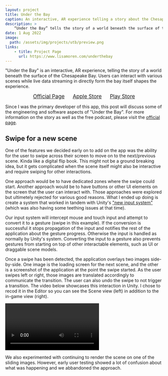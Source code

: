 ```yaml
---
layout: project
title: Under the Bay
caption: An interactive, AR experience telling a story about the Chesapeake Bay.
description: >
    “Under the Bay” tells the story of a world beneath the surface of the Chesapeake Bay
date: 1 Aug 2022
image: 
  path: /assets/img/projects/utb/preview.png
links:
    - title: Project Page
      url: https://www.lisamoren.com/underthebay
---
```


"Under the Bay" is an interactive, AR experience, telling the story of a world
beneath the surface of the Chesapeake Bay. Users can interact with various
scenes while live data streaming in directly form the bay itself shapes the
experience.

<div style="text-align: center; font-size: 1.2em; margin-bottom: 0.75em ">
    <a href="https://www.lisamoren.com/underthebay" target="_blank">Official Page</a>
    &emsp;
    <a href="https://apps.apple.com/app/id1641553491" target="_blank">Apple Store</a>
    &emsp;
    <a href="" target="_blank">Play Store</a>
</div>

Since I was the primary developer of this app, this post will discuss some of
the engineering and software aspects of "Under the Bay". For more information on
the story as well as the free podcast, please visit the [official
page](https://www.lisamoren.com/underthebay).

## Swipe for a new scene

One of the features we decided early on to add on the app was the ability for
the user to swipe across their screen to move on to the next/previous scene.
Kinda like a digital flip book. This might not be a ground breaking idea, but it
gets complicated when the scene itself might also be interactive and require
swiping for other interactions.

One approach would be to have dedicated zones where the swipe could start.
Another approach would be to have buttons or other UI elements on the screen
that the user can interact with. Those approaches were explored but ultimetely
rejected for various good reasons. What I ended up doing is create a system that
worked in tandem with Unity's ["new input
system"](https://docs.unity3d.com/Packages/com.unity.inputsystem@1.4/manual/QuickStartGuide.html)
(which was also having some teething issues at that time).

Our input system will intercept mouse and touch input and attempt to convert it
to a gesture (swipe in this example). If the conversion is successful it stops
propagation of the input and notifies the rest of the application about the
gesture progress. Otherwise the input is handled as normally by Unity's system.
Converting the input to a gesture also prevents gestures from starting on top of
other interactable elements, such as UI or draggable scene models.

Once a swipe has been detected, the application overlays two images
side-by-side. One image is the loading screen for the next scene, and the other
is a screenshot of the application at the point the swipe started. As the user
swipes left or right, those images are translated accordingly to communicate the
transition. The user can also undo the swipe to not trigger a transition. The
video below showcases this interaction in Unity. I chose to recod it in the
Editor so you can see the Scene view (left) in addition to the in-game view (right).

<video controls loop>
  <source src="/assets/img/projects/utb/swipe.webm" type="video/webm">
  Your browser does not support the video tag or webm video.
</video>

We also experimented with continuing to render the scene on one of the sliding
images. However, early user testing showed a lot of confusion about what was
happening and we abbandoned the approach.
